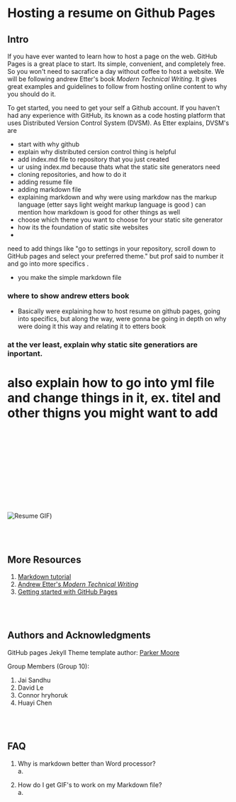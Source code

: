 # Hosting a resume on Github Pages

## Intro 



If you have ever wanted to learn how to host a page on the web. GitHub Pages is a great place to start. Its simple, convenient, and completely free. So you won't need to sacrafice a day without coffee to host a website. We will be following andrew Etter's book _Modern Technical Writing_. It gives great examples and guidelines to follow from hosting online content to why you should do it.  

To get started, you need to get your self a Github account. If you haven't had any experience with GitHub, its known as a code hosting platform that uses Distributed Version Control System (DVSM). As Etter explains, DVSM's are 


* start with why github
* explain why distributed cersion control thing is helpful 
* add index.md file to repository that you just created 
* ur using index.md because thats what the static site generators need 
* cloning repositories, and how to do it 
* adding resume file 
* adding markdown file 
* explaining markdown and why were using markdow nas the markup language (etter says light weight markup language is good ) can mention how markdown is good for other things as well
* choose which theme you want to choose for your static site generator
* how its the foundation of static site websites 
* 
 
 need to add things like "go to settings in your repository, scroll down to GitHub pages and select your preferred theme." but prof said to number it and go into more specifics . 

* you make the simple markdown file 


### where to show andrew etters book
* Basically were explaining how to host resume on github pages, going into specifics, but along the way, were gonna be going in depth on why were doing it this way and relating it to etters book


### at the ver least, explain why static site generatiors are inportant. 

# also explain how to go into yml file and change things in it, ex. titel and other thigns you might want to add





&nbsp;  
&nbsp;  
&nbsp;  
&nbsp;  
&nbsp;  
&nbsp;  
&nbsp;  
&nbsp;  
&nbsp;  
&nbsp;  
&nbsp;  
![Resume GIF](https://media.giphy.com/media/GCYpvQtCYQD5EBqXj5/giphy.gif))


&nbsp;  
&nbsp;  

## More Resources
1. [Markdown tutorial](https://www.markdowntutorial.com/)
2. [Andrew Etter's _Modern Technical Writing_](https://www.amazon.ca/Modern-Technical-Writing-Introduction-Documentation-ebook/dp/B01A2QL9SS)
3. [Getting started with GitHub Pages](https://pages.github.com/)
  
&nbsp;  
&nbsp;  

## Authors and Acknowledgments  
GitHub pages Jekyll Theme template author: [Parker Moore](https://github.com/parkr)  

Group Members (Group 10):  
1. Jai Sandhu
2. David Le
3. Connor hryhoruk
4. Huayi Chen




&nbsp;  
&nbsp;  

## FAQ  
1. Why is markdown better than Word processor?  
   a.

2. How do I get GIF's to work on my Markdown file?  
   a. 

